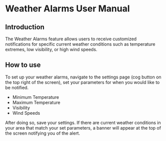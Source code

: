 # Weather Alarms User Manual

## Introduction

The Weather Alarms feature allows users to receive customized notifications for specific current weather conditions such as temperature extremes, low visibility, or high wind speeds.

## How to use

To set up your weather alarms, navigate to the settings page (cog button on the top right of the screen), set your parameters for when you would like to be notified.

* Minimum Temperature
* Maximum Temperature
* Visibility
* Wind Speeds

After doing so, save your settings. If there are current weather conditions in your area that match your set parameters, a banner will appear at the top of the screen notifying you of the alert.
